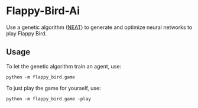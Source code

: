 # Flappy-Bird-Ai

Use a genetic algorithm ([NEAT](https://en.wikipedia.org/wiki/Neuroevolution_of_augmenting_topologies)) to generate and optimize neural networks to play Flappy Bird.

## Usage
To let the genetic algorithm train an agent, use:
```shell
python -m flappy_bird.game
```

To just play the game for yourself, use:
```shell 
python -m flappy_bird.game -play
```